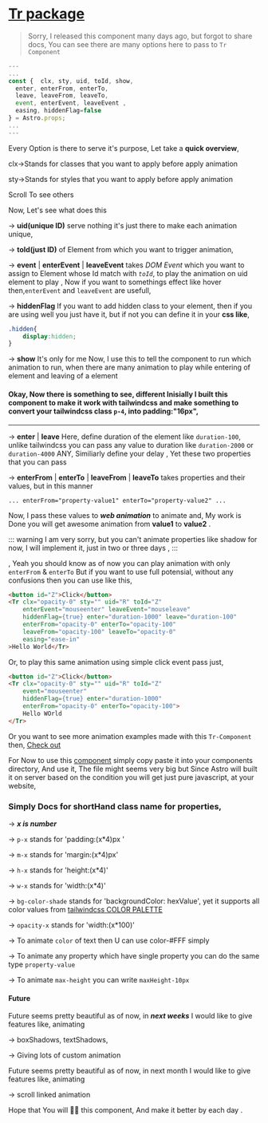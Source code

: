 # [Tr package](#)

> Sorry, I released this component many days ago, but forgot to share docs,
You can see there are many options here to pass to `Tr Component`

<section class="grid lg:grid-cols-2 grid-cols-1 place-content-center">

```js
---
...
const {  clx, sty, uid, toId, show,
  enter, enterFrom, enterTo,
  leave, leaveFrom, leaveTo, 
  event, enterEvent, leaveEvent ,
  easing, hiddenFlag=false
} = Astro.props;
...
---
```

<div class="">

Every Option is there to serve it's purpose, Let take a **quick overview**,

clx->Stands for classes that you want to apply before apply animation

sty->Stands for styles that you want to apply before apply animation

Scroll To see others

</div>
</section>

Now, Let's see what does this 

-> **uid(unique ID)** serve nothing it's just there to make each animation unique, 

-> **toId(just ID)** of Element from which you want to trigger animation, 

-> **event** | **enterEvent** | **leaveEvent** takes *DOM Event* which you want to assign to Element whose Id match with *`toId`*, to play the animation on uid element to play , Now if you want to somethings effect like hover then,`enterEvent` and `leaveEvent` are usefull, 

-> **hiddenFlag** If you want to add hidden class to your element, then if you are using well you just have it, but if not you can define it in your **css like**, 

```css
.hidden{
	display:hidden;
}
```

-> **show** It's only for me Now, I use this to tell the component to run which animation to run, when there are many animation to play while entering of element and leaving of a element

#### Okay, Now there is something to see, different Inisially I built this component to make it work with tailwindcss and make something to convert your tailwindcss class `p-4`, into padding:"16px",

<hr/>

-> **enter** | **leave** Here, define duration of the element like `duration-100`, unlike tailwindcss you can pass any value to duration like `duration-2000` or `duration-4000` ANY, Similiarly define your delay , Yet these two properties that you can pass

-> **enterFrom** | **enterTo** | **leaveFrom** | **leaveTo** takes properties and their values, but in this manner 

```
... enterFrom="property-value1" enterTo="property-value2" ...
```

Now, I pass these values to ***web animation*** to animate and, My work is Done you will get awesome animation from **value1** to **value2** .

::: warning
I am very sorry, but you can't animate properties like shadow for now, I will implement it, just in two or three days ,
:::


, Yeah you should know as of now you can play animation with only `enterFrom` & `enterTo` But if you want to use full potensial, without any confusions then you can use like this,


```html
<button id="Z">Click</button>
<Tr clx="opacity-0" sty="" uid="R" toId="Z"
	enterEvent="mouseenter" leaveEvent="mouseleave"
	hiddenFlag={true} enter="duration-1000" leave="duration-100"
	enterFrom="opacity-0" enterTo="opacity-100" 
	leaveFrom="opacity-100" leaveTo="opacity-0"
	easing="ease-in"
>Hello World</Tr>
```

Or, to play this same animation using simple click event pass just,


```html
<button id="Z">Click</button>
<Tr clx="opacity-0" sty="" uid="R" toId="Z"
	event="mouseenter"
	hiddenFlag={true} enter="duration-1000"
	enterFrom="opacity-0" enterTo="opacity-100">
	Hello WOrld
</Tr>
```

Or you want to see more animation examples made with this `Tr-Component` then, [Check out ](https://divyamrit.netlify.app/blogs/transition/)

For Now to use this [component](/docs/sourceCode) simply copy paste it into your components directory, And use it, The file might seems very big but Since Astro will built it on server based on the condition you will get just pure javascript, at your website, 

### Simply Docs for shortHand class name for properties,

-> ***x is number***

-> `p-x` stands for 'padding:(x*4)px '

-> `m-x` stands for 'margin:(x*4)px'

-> `h-x` stands for 'height:(x*4)'

-> `w-x` stands for 'width:(x*4)'

-> `bg-color-shade` stands for 'backgroundColor: hexValue', yet it supports all color values from [tailwindcss COLOR PALETTE](https://tailwindcss.com/docs/customizing-colors#color-palette-reference)

-> `opacity-x` stands for 'width:(x*100)'

-> To animate `color` of text then U can use color-#FFF simply

-> To animate any property which have single property you can do the same type `property-value`

-> To animate `max-height` you can write `maxHeight-10px`

#### Future

Future seems pretty beautiful as of now, in ***next weeks*** I would like to give features like, animating 

-> boxShadows, textShadows, 

-> Giving lots of custom animation 

Future seems pretty beautiful as of now, in next month I would like to give features like, animating 

-> scroll linked animation 

Hope that You will 💖💖 this component, And make it better by each day .

<script client>
import 'https://flackr.github.io/scroll-timeline/dist/scroll-timeline.js';
function animateHeaders() {
  let headers = document.querySelectorAll('p');
  for (let i = 0; i < headers.length; i++) {
    headers[i].animate([
        {transform: 'translateX(-10px)',
         opacity: 0},
        {transform: 'none',
         opacity: 1}], {
        duration: 10000,
        fill: 'both',
        timeline: new ScrollTimeline({
            scrollOffsets: [{target: headers[i], edge: 'end', rootMargin: '-20px', clamp: true},
                            {target: headers[i], edge: 'end', threshold: 1, rootMargin: '-20px', clamp: true}],
            fill: 'both',
        })
    });
  }
}
animateHeaders()
</script>